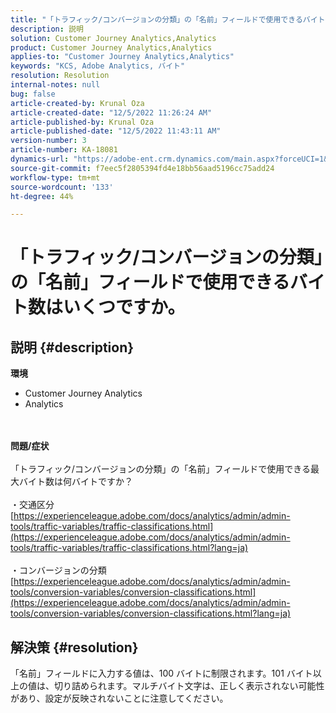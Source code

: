 ```yaml
---
title: "「トラフィック/コンバージョンの分類」の「名前」フィールドで使用できるバイト数はいくつですか？"
description: 説明
solution: Customer Journey Analytics,Analytics
product: Customer Journey Analytics,Analytics
applies-to: "Customer Journey Analytics,Analytics"
keywords: "KCS, Adobe Analytics, バイト"
resolution: Resolution
internal-notes: null
bug: false
article-created-by: Krunal Oza
article-created-date: "12/5/2022 11:26:24 AM"
article-published-by: Krunal Oza
article-published-date: "12/5/2022 11:43:11 AM"
version-number: 3
article-number: KA-18081
dynamics-url: "https://adobe-ent.crm.dynamics.com/main.aspx?forceUCI=1&pagetype=entityrecord&etn=knowledgearticle&id=650ddda4-8f74-ed11-81aa-6045bd006c82"
source-git-commit: f7eec5f2805394fd4e18bb56aad5196cc75add24
workflow-type: tm+mt
source-wordcount: '133'
ht-degree: 44%

---
```


# 「トラフィック/コンバージョンの分類」の「名前」フィールドで使用できるバイト数はいくつですか。

## 説明 {#description}

<b>環境</b>
- Customer Journey Analytics
- Analytics

<br> <br><b>問題/症状</b><br> <br>「トラフィック/コンバージョンの分類」の「名前」フィールドで使用できる最大バイト数は何バイトですか？<br> <br>・交通区分
[https://experienceleague.adobe.com/docs/analytics/admin/admin-tools/traffic-variables/traffic-classifications.html](https://experienceleague.adobe.com/docs/analytics/admin/admin-tools/traffic-variables/traffic-classifications.html?lang=ja)<br> <br>・コンバージョンの分類
[https://experienceleague.adobe.com/docs/analytics/admin/admin-tools/conversion-variables/conversion-classifications.html](https://experienceleague.adobe.com/docs/analytics/admin/admin-tools/conversion-variables/conversion-classifications.html?lang=ja)

## 解決策 {#resolution}


「名前」フィールドに入力する値は、100 バイトに制限されます。101 バイト以上の値は、切り詰められます。マルチバイト文字は、正しく表示されない可能性があり、設定が反映されないことに注意してください。

